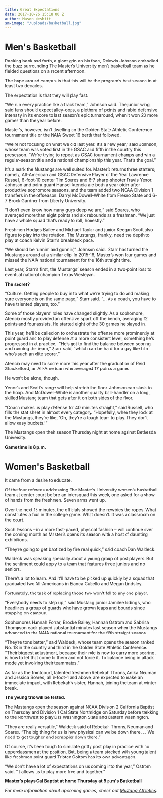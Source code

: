 ```yaml
---
title: Great Expectations
date: 2017-10-26 15:18:00 Z
author: Mason Nesbitt
sm-image: "/uploads/basketball.jpg"
---
```


# Men's Basketball

Rocking back and forth, a giant grin on his face, Delewis Johnson embodied the buzz surrounding The Master’s University men’s basketball team as he fielded questions on a recent afternoon.

The hope around campus is that this will be the program’s best season in at least two decades.

The expectation is that they will play fast.

“We run every practice like a track team,” Johnson said.
The junior wing said fans should expect alley-oops, a plethora of points and rabid defensive intensity in its encore to last season’s epic turnaround, when it won 23 more games than the year before.

Master’s, however, isn’t dwelling on the Golden State Athletic Conference tournament title or the NAIA Sweet 16 berth that followed.

“We’re not focusing on what we did last year. It’s a new year,” said Johnson, whose team was voted first in the GSAC and fifth in the country this preseason. “We’re trying to repeat as GSAC tournament champs and win a regular-season title and a national championship this year. That’s the goal.”

It’s a mark the Mustangs are well suited for. Master’s returns three starters; namely, All-American and GSAC Defensive Player of the Year Lawrence Russell, 6-foot-10 center Tim Soares and 6-7 sharp-shooter Travis Yenor.
 
Johnson and point guard Hansel Atencia are both a year older after productive sophomore seasons, and the team added two NCAA Division 1 transfers in the offseason: Darryl McDowell-White from Fresno State and 6-7 Brock Gardner from Liberty University.

“I don’t even know how many guys deep we are,” said Soares, who averaged more than eight points and six rebounds as a freshman. “We just have a whole squad that’s ready to roll, honestly.”

Freshmen Hodges Bailey and Michael Taylor and junior Keegan Scott also figure to play into the rotation. The Mustangs, frankly, need the depth to play at coach Kelvin Starr’s breakneck pace. 

“We should be runnin’ and gunnin’,” Johnson said. 
Starr has turned the Mustangs around at a similar clip. In 2015-16, Master’s won four games and missed the NAIA national tournament for the 16th straight time. 

Last year, Starr’s first, the Mustangs’ season ended in a two-point loss to eventual national champion Texas Wesleyan.

**The secret?**

“Culture. Getting people to buy in to what we’re trying to do and making sure everyone is on the same page,” Starr said. “… As a coach, you have to have talented players, too.” 

Some of those players’ roles have changed slightly. As a sophomore, Atencia mostly provided an offensive spark off the bench, averaging 12 points and four assists. He started eight of the 30 games he played in.   

This year, he’ll be called on to orchestrate the offense more prominently at point guard and to play defense at a more consistent level, something he’s progressed in at practice. 
“He’s got to find the balance between scoring and running the team,” Starr said, “which can be hard for a guy like him who’s such an elite scorer.” 

Atencia may need to score more this year after the graduation of Reid Shackelford, an All-American who averaged 17 points a game. 

He won’t be alone, though. 

Yenor’s and Scott’s range will help stretch the floor. Johnson can slash to the hoop. And McDowell-White is another quality ball-handler on a long, skilled Mustang team that gets after it on both sides of the floor.

“Coach makes us play defense for 40 minutes straight,” said Russell, who fills the stat sheet in almost every category. “Hopefully, when they look at the Mustangs, they’re like, ‘Oh, they’re a tough team to play. They don’t allow easy buckets.’”

The Mustangs open their season Thursday night at home against Bethesda University.

**Game time is 8 p.m.**


# Women's Basketball

It came from a desire to educate.

Of the four referees addressing The Master’s University women’s basketball team at center court before an intersquad this week, one asked for a show of hands from the freshmen.
Seven arms went up.

Over the next 15 minutes, the officials showed the newbies the ropes. What constitutes a foul in the college game. What doesn’t. It was a classroom on the court.

Such lessons – in a more fast-paced, physical fashion – will continue over the coming month as Master’s opens its season with a host of daunting exhibitions.

“They’re going to get baptized by fire real quick,” said coach Dan Waldeck.

Waldeck was speaking specially about a young group of post players. But the sentiment could apply to a team that features three juniors and no seniors.

There’s a lot to learn. And it’ll have to be picked up quickly by a squad that graduated two All-Americans in Bianca Cubello and Megan Lindsley.

Fortunately, the task of replacing those two won’t fall to any one player.

“Everybody needs to step up,” said Mustang junior Jamilee Iddings, who headlines a group of guards who have grown leaps and bounds since stepping on campus.

Sophomores Hannah Forrar, Brooke Bailey, Hannah Ostrom and Sabrina Thompson each played substantial minutes last season when the Mustangs advanced to the NAIA national tournament for the fifth straight season.

“They’re tons better,” said Waldeck, whose team opens the season ranked No. 18 in the country and third in the Golden State Athletic Conference. “Their biggest adjustment, because their role is now to carry more scoring, is how to let that come to them and not force it. To balance being in attack mode yet involving their teammates.”  

As far as the frontcourt, talented freshmen Rebekah Throns, Anika Neuman and Jessica Soares, all 6-foot-1 and above, are expected to make an immediate impact, with Rebekah’s sister, Hannah, joining the team at winter break.

**The young trio will be tested.**

The Mustangs open the season against NCAA Division 2 California Baptist on Thursday and Division 1 Cal State Northridge on Saturday before trekking to the Northwest to play D1s Washington State and Eastern Washington.

“They are really versatile,” Waldeck said of Rebekah Throns, Neuman and Soares. “The big thing for us is how physical can we be down there. … We need to get tougher and scrappier down there.”

Of course, it’s been tough to simulate gritty post play in practice with no upperclassmen at the position. But, being a team stocked with young talent like freshman point guard Tristen Coltom has its own advantages.

“We don’t have a lot of expectations on us coming into the year,” Ostrom said. “It allows us to play more free and together.”

**Master’s plays Cal Baptist at home Thursday at 5 p.m's Basketball**

*For more information about upcoming games, check out [Mustang Athletics](http://athletics.masters.edu).*